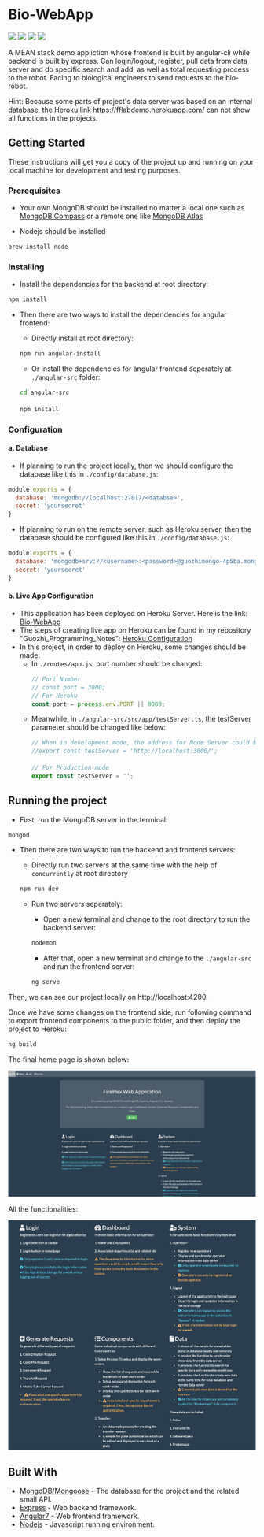# Bio-WebApp
![](https://img.shields.io/badge/node-^6.7.0-blue.svg) ![](https://img.shields.io/badge/angular-^7.2.0-green.svg) ![](https://img.shields.io/badge/express-^4.16.3-blue.svg) ![](https://img.shields.io/badge/mongoose-^5.1.5-yellow.svg) <br>

A MEAN stack demo appliction whose frontend is built by angular-cli while backend is built by express. Can login/logout, register, pull data from data server and do specific search and add, as well as total requesting process to the robot. Facing to biological engineers to send requests to the bio-robot.

Hint: Because some parts of project's data server was based on an internal database, the Heroku link https://fflabdemo.herokuapp.com/ can not show all functions in the projects.

## Getting Started

These instructions will get you a copy of the project up and running on your local machine for development and testing purposes.

### Prerequisites

* Your own MongoDB should be installed no matter 
a local one such as [MongoDB Compass](https://www.mongodb.com/products/compass)
 or a remote one like [MongoDB Atlas](https://www.mongodb.com/cloud/atlas)

* Nodejs should be installed

```Bash
brew install node
```

### Installing

* Install the dependencies for the backend at root directory:

```Bash
npm install
```

* Then there are two ways to install the dependencies for angular frontend:

  * Directly install at root directory:

  ```Bash
  npm run angular-install
  ```

  * Or install the dependencies for angular frontend seperately at `./angular-src` folder:

  ```Bash
  cd angular-src

  npm install
  ```

### Configuration

#### a. Database
* If planning to run the project locally, then we should configure the database like this in `./config/database.js`:

```javascript
module.exports = {
  database: 'mongodb://localhost:27017/<databse>',
  secret: 'yoursecret'
}
```
* If planning to run on the remote server, such as Heroku server, then the database should be configured like this in `./config/database.js`:

```javascript
module.exports = {
  database: 'mongodb+srv://<username>:<password>@guozhimongo-4p5ba.mongodb.net/<database>?retryWrites=true&w=majority',
  secret: 'yoursecret'
}
```

#### b. Live App Configuration
* This application has been deployed on Heroku Server. Here is the link: [Bio-WebApp](https://fflabdemo.herokuapp.com/)<br>
* The steps of creating live app on Heroku can be found in my repository "Guozhi_Programming_Notes": [Heroku Configuration](https://app.gitbook.com/@tangguozhi53/s/guozhi-programming-notes/configuration-tutorials/1.12-heroku-configuration) <br>
* In this project, in order to deploy on Heroku, some changes should be made:
  * In `./routes/app.js`, port number should be changed:
    ```javascript
    // Port Number
    // const port = 3000;
    // For Heroku
    const port = process.env.PORT || 8080;
    ```
  * Meanwhile, in `./angular-src/src/app/testServer.ts`, the testServer parameter should be changed like below:
    ```javascript
    // When in development mode, the address for Node Server could be defined exactly 
    //export const testServer = 'http://localhost:3000/';

    // For Production mode
    export const testServer = '';
    ```

## Running the project

* First, run the MongoDB server in the terminal:
```Bash
mongod
```

* Then there are two ways to run the backend and frontend servers:

  * Directly run two servers at the same time with the help of `concurrently` at root directory

  ```Bash
  npm run dev
  ```
  
  * Run two servers seperately:

    * Open a new terminal and change to the root directory to run the backend server:

    ```Bash
    nodemon
    ```

    * After that, open a new terminal and change to the `./angular-src` and run the frontend server:

    ```Bash
    ng serve
    ```

Then, we can see our project locally on http://localhost:4200.

Once we have some changes on the frontend side, run following command to export frontend components to the public folder, and then deploy the project to Heroku:

```Bash
ng build
```

The final home page is shown below:

![home](./angular-src/src/assets/home.png)

All the functionalities:

![functions](./angular-src/src/assets/functions.png)

## Built With

* [MongoDB/Mongoose](https://www.npmjs.com/package/mongoose) - The database for the project and the related small API.
* [Express](https://expressjs.com/) - Web backend framework.
* [Angular7](https://angular.io/) - Web frontend framework.
* [Nodejs](https://nodejs.org/en/) - Javascript running environment.